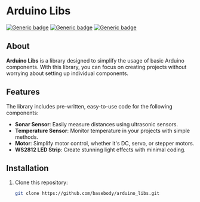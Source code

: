 # Arduino Libs

[![Generic badge](https://img.shields.io/badge/version-0.0.1-blue.svg)](https://github.com/basebody/arduino_libs)
[![Generic badge](https://img.shields.io/badge/Arduino-blue.svg)](https://www.arduino.cc/)
[![Generic badge](https://img.shields.io/badge/rony__robot-blue.svg)](https://github.com/vergilium/rony_bot)

## About

**Arduino Libs** is a library designed to simplify the usage of basic Arduino components. With this library, you can focus on creating projects without worrying about setting up individual components.

## Features

The library includes pre-written, easy-to-use code for the following components:
- **Sonar Sensor**: Easily measure distances using ultrasonic sensors.
- **Temperature Sensor**: Monitor temperature in your projects with simple methods.
- **Motor**: Simplify motor control, whether it's DC, servo, or stepper motors.
- **WS2812 LED Strip**: Create stunning light effects with minimal coding.

## Installation

1. Clone this repository:
   ```bash
   git clone https://github.com/basebody/arduino_libs.git